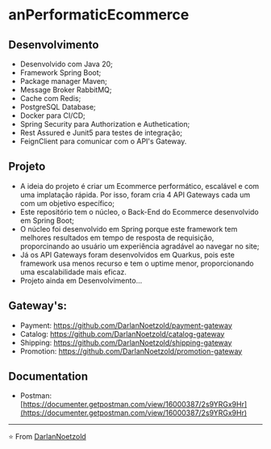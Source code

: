 # anPerformaticEcommerce

## Desenvolvimento
* Desenvolvido com Java 20;
* Framework Spring Boot;
* Package manager Maven;
* Message Broker RabbitMQ;
* Cache com Redis;
* PostgreSQL Database;
* Docker para CI/CD;
* Spring Security para Authorization e Authetication;
* Rest Assured e Junit5 para testes de integração;
* FeignClient para comunicar com o API's Gateway.

## Projeto
* A ideia do projeto é criar um Ecommerce performático, escalável e com uma implatação rápida. Por isso, foram cria 4 API Gateways cada um com um objetivo específico;
* Este repositório tem o núcleo, o Back-End do Ecommerce desenvolvido em Spring Boot;
* O núcleo foi desenvolvido em Spring porque este framework tem melhores resultados em tempo de resposta de requisição, proporcinando ao usuário um experiência agradável ao navegar no site;
* Já os API Gateways foram desenvolvidos em Quarkus, pois este framework usa menos recurso e tem o uptime menor, proporcionando uma escalabilidade mais eficaz.
* Projeto ainda em Desenvolvimento...

## Gateway's:
* Payment: https://github.com/DarlanNoetzold/payment-gateway
* Catalog: https://github.com/DarlanNoetzold/catalog-gateway
* Shipping: https://github.com/DarlanNoetzold/shipping-gateway
* Promotion: https://github.com/DarlanNoetzold/promotion-gateway

## Documentation
* Postman: [https://documenter.getpostman.com/view/16000387/2s9YRGx9Hr](https://documenter.getpostman.com/view/16000387/2s9YRGx9Hr)

---

⭐️ From [DarlanNoetzold](https://github.com/DarlanNoetzold)
